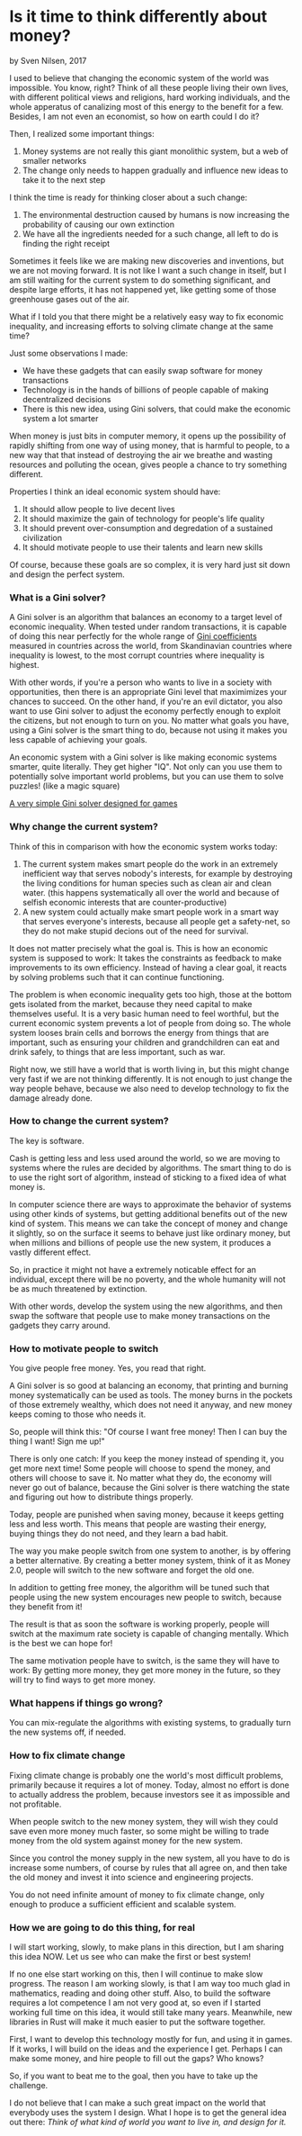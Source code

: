 # Is it time to think differently about money?
by Sven Nilsen, 2017

I used to believe that changing the economic system of the world was impossible.
You know, right? Think of all these people living their own lives,
with different political views and religions, hard working individuals,
and the whole apperatus of canalizing most of this energy to the benefit for a few.
Besides, I am not even an economist, so how on earth could I do it?

Then, I realized some important things:

1. Money systems are not really this giant monolithic system, but a web of smaller networks
2. The change only needs to happen gradually and influence new ideas to take it to the next step

I think the time is ready for thinking closer about a such change:

1. The environmental destruction caused by humans is now increasing the probability of causing our own extinction
2. We have all the ingredients needed for a such change, all left to do is finding the right receipt

Sometimes it feels like we are making new discoveries and inventions, but we are not moving forward.
It is not like I want a such change in itself, but I am still waiting for the current system to do something significant,
and despite large efforts, it has not happened yet, like getting some of those greenhouse gases out of the air.

What if I told you that there might be a relatively easy way to fix economic inequality,
and increasing efforts to solving climate change at the same time?

Just some observations I made:

- We have these gadgets that can easily swap software for money transactions
- Technology is in the hands of billions of people capable of making decentralized decisions
- There is this new idea, using Gini solvers, that could make the economic system a lot smarter

When money is just bits in computer memory, it opens up the possibility of rapidly shifting
from one way of using money, that is harmful to people, to a new way that that instead of destroying
the air we breathe and wasting resources and polluting the ocean, gives people a chance
to try something different.

Properties I think an ideal economic system should have:

1. It should allow people to live decent lives
2. It should maximize the gain of technology for people's life quality
3. It should prevent over-consumption and degredation of a sustained civilization
4. It should motivate people to use their talents and learn new skills

Of course, because these goals are so complex, it is very hard just sit down and design the perfect system.

### What is a Gini solver?

A Gini solver is an algorithm that balances an economy to a target level of economic inequality.
When tested under random transactions, it is capable of doing this near perfectly for the whole range
of [Gini coefficients](https://en.wikipedia.org/wiki/Gini_coefficient) measured in countries across the world, from Skandinavian countries where inequality is lowest,
to the most corrupt countries where inequality is highest.

With other words, if you're a person who wants to live in a society with opportunities,
then there is an appropriate Gini level that maximimizes your chances to succeed.
On the other hand, if you're an evil dictator, you also want to use Gini solver to adjust
the economy perfectly enough to exploit the citizens, but not enough to turn on you.
No matter what goals you have, using a Gini solver is the smart thing to do,
because not using it makes you less capable of achieving your goals.

An economic system with a Gini solver is like making economic systems smarter, quite literally.
They get higher "IQ".
Not only can you use them to potentially solve important world problems,
but you can use them to solve puzzles! (like a magic square)

[A very simple Gini solver designed for games](https://github.com/advancedresearch/mix_economy)

### Why change the current system?

Think of this in comparison with how the economic system works today:

1. The current system makes smart people do the work in an extremely inefficient way that serves nobody's interests,
for example by destroying the living conditions for human species such as clean air and clean water.
(this happens systematically all over the world and because of selfish economic interests that are counter-productive)
2. A new system could actually make smart people work in a smart way that serves everyone's interests,
because all people get a safety-net, so they do not make stupid decions out of the need for survival.

It does not matter precisely what the goal is.
This is how an economic system is supposed to work:
It takes the constraints as feedback to make improvements to its own efficiency.
Instead of having a clear goal, it reacts by solving problems such that it can continue functioning.

The problem is when economic inequality gets too high,
those at the bottom gets isolated from the market,
because they need capital to make themselves useful.
It is a very basic human need to feel worthful,
but the current economic system prevents a lot of people from doing so.
The whole system looses brain cells and borrows the energy from things that are important,
such as ensuring your children and grandchildren can eat and drink safely,
to things that are less important, such as war.

Right now, we still have a world that is worth living in, but this might change very fast if we are not thinking differently.
It is not enough to just change the way people behave,
because we also need to develop technology to fix the damage already done.

### How to change the current system?

The key is software.

Cash is getting less and less used around the world, so we are moving to systems
where the rules are decided by algorithms.
The smart thing to do is to use the right sort of algorithm,
instead of sticking to a fixed idea of what money is.

In computer science there are ways to approximate the behavior of systems using other kinds of systems,
but getting additional benefits out of the new kind of system.
This means we can take the concept of money and change it slightly,
so on the surface it seems to behave just like ordinary money,
but when millions and billions of people use the new system,
it produces a vastly different effect.

So, in practice it might not have a extremely noticable effect for an individual,
except there will be no poverty, and the whole humanity will not be as much threatened by extinction.

With other words, develop the system using the new algorithms,
and then swap the software that people use to make money transactions on the gadgets they carry around.

### How to motivate people to switch

You give people free money.
Yes, you read that right.

A Gini solver is so good at balancing an economy, that printing and burning money systematically
can be used as tools.
The money burns in the pockets of those extremely wealthy, which does not need it anyway,
and new money keeps coming to those who needs it.

So, people will think this: "Of course I want free money! Then I can buy the thing I want! Sign me up!"

There is only one catch: If you keep the money instead of spending it, you get more next time!
Some people will choose to spend the money, and others will choose to save it.
No matter what they do, the economy will never go out of balance,
because the Gini solver is there watching the state and figuring out how to distribute things properly.

Today, people are punished when saving money, because it keeps getting less and less worth.
This means that people are wasting their energy, buying things they do not need, and they learn a bad habit.

The way you make people switch from one system to another,
is by offering a better alternative.
By creating a better money system, think of it as Money 2.0,
people will switch to the new software and forget the old one.

In addition to getting free money, the algorithm will be tuned such that people using the new system
encourages new people to switch, because they benefit from it!

The result is that as soon the software is working properly,
people will switch at the maximum rate society is capable of changing mentally.
Which is the best we can hope for!

The same motivation people have to switch, is the same they will have to work:
By getting more money, they get more money in the future, so they will try to find ways to get more money.

### What happens if things go wrong?

You can mix-regulate the algorithms with existing systems, to gradually turn the new systems off, if needed.

### How to fix climate change

Fixing climate change is probably one the world's most difficult problems,
primarily because it requires a lot of money.
Today, almost no effort is done to actually address the problem,
because investors see it as impossible and not profitable.

When people switch to the new money system,
they will wish they could save even more money much faster,
so some might be willing to trade money from the old system against money for the new system.

Since you control the money supply in the new system, all you have to do is increase some numbers,
of course by rules that all agree on, and then take the old money and invest it into science and engineering projects.

You do not need infinite amount of money to fix climate change,
only enough to produce a sufficient efficient and scalable system.

### How we are going to do this thing, for real

I will start working, slowly, to make plans in this direction, but I am sharing this idea NOW.
Let us see who can make the first or best system!

If no one else start working on this, then I will continue to make slow progress.
The reason I am working slowly, is that I am way too much glad in mathematics, reading and doing other stuff.
Also, to build the software requires a lot competence I am not very good at,
so even if I started working full time on this idea, it would still take many years.
Meanwhile, new libraries in Rust will make it much easier to put the software together.

First, I want to develop this technology mostly for fun, and using it in games.
If it works, I will build on the ideas and the experience I get.
Perhaps I can make some money, and hire people to fill out the gaps? Who knows?

So, if you want to beat me to the goal, then you have to take up the challenge.

I do not believe that I can make a such great impact on the world that everybody uses the system I design.
What I hope is to get the general idea out there: *Think of what kind of world you want to live in, and design for it.*
